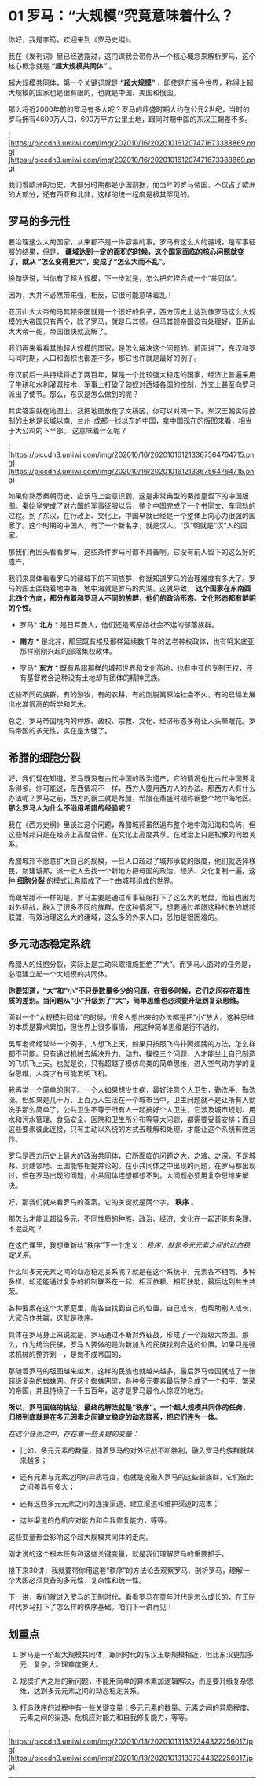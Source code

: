 # 01 罗马：“大规模”究竟意味着什么？

你好，我是李筠，欢迎来到《罗马史纲》。

我在《发刊词》里已经透露过，这门课我会带你从一个核心概念来解析罗马，这个核心概念就是 **“超大规模共同体”** 。

超大规模共同体，第一个关键词就是 **“超大规模”** ，即使是在当今世界，称得上超大规模的国家也是很有限的，也就是中国、美国和俄国。

那么将近2000年前的罗马有多大呢？罗马的鼎盛时期大约在公元2世纪，当时的罗马拥有4600万人口，600万平方公里土地，跟同时期中国的东汉王朝差不多。

![https://piccdn3.umiwi.com/img/202010/16/202010161207471673388869.png](https://piccdn3.umiwi.com/img/202010/16/202010161207471673388869.png)

我们看欧洲的历史，大部分时期都是小国割据，而当年的罗马帝国，不仅占了欧洲的大部分，还有西亚和北非，这样的统一程度是极其罕见的。

## 罗马的多元性

要治理这么大的国家，从来都不是一件容易的事。罗马有这么大的疆域，是军事征服的结果，但是， **疆域达到一定的面积的时候，这个国家面临的核心问题就变了，就从 “怎么变得更大”，变成了“怎么大而不乱”。**

换句话说，当你有了超大规模，下一步就是，怎么把它捏合成一个“共同体”。

因为，大并不必然带来强，相反，它很可能意味着乱！

亚历山大大帝的马其顿帝国就是一个很好的例子，西方历史上达到像罗马这么大规模的大帝国只有两个，除了罗马，就是马其顿。但马其顿帝国没有处理好，亚历山大大帝一死，帝国很快就瓦解了。

我们再来看看其他超大规模的国家，是怎么解决这个问题的。前面讲了，东汉和罗马同时期，人口和面积也都差不多，那它也许就是最好的例子。

东汉前后一共持续将近了两百年，算是一个比较强大稳定的国家，经济上普遍采用了牛耕和水利灌溉技术，军事上打破了匈奴对西域各国的控制，外交上甚至向罗马派出了使节。那么，东汉是怎么做到的呢？

其实答案就在地图上。我把地图放在了文稿区，你可以对照一下。东汉王朝实际控制的土地是长城以南、兰州-成都一线以东的中国，拿中国现在的版图来看，相当于大公鸡的下半部。 这意味着什么呢？

![https://piccdn3.umiwi.com/img/202010/16/202010161213367564764715.png](https://piccdn3.umiwi.com/img/202010/16/202010161213367564764715.png)

如果你熟悉秦朝历史，应该马上会意识到，这是非常典型的秦始皇留下的中国版图。秦始皇完成了对六国的军事征服以后，整个中国完成了一个书同文、车同轨的过程。到了东汉，在行政上、文化上，中国早就已经是一个整体上向心力很强的国家了。这个时期的中国人，有了一个新名字，就是汉人。“汉”朝就是“汉”人的国家。

那我们再回头看看罗马，这些条件罗马可都不具备啊。它没有前人留下的这么好的遗产。

我们来具体看看罗马的疆域下的不同族群，你就知道罗马的治理难度有多大了。罗马的国土围绕着地中海，地中海就是罗马的内湖。这就导致， **这个国家在东南西北四个方向，都分布着和罗马人不同的族群，他们的政治形态、文化形态都有鲜明的个性。**

* 罗马* **北方** * 是日耳曼人，他们还是离原始社会不远的部落族群。

* **南方** * 是北非，那里既有埃及那样延续数千年的法老神权政体，也有努米底亚那样刚刚兴起的部落集权政体。

* 罗马* **东方** * 既有希腊那样的城邦世界和文化高地，也有中亚的专制王权，还有基督教会这种没有土地却有团体的精神民族。

这些不同的族群，有的游牧，有的农耕，有的刚脱离原始社会不久，有的已经发展出水准很高的哲学和艺术。

总之，罗马帝国境内的种族、政权、宗教、文化、经济形态多得让人头晕眼花。罗马帝国的多元性，实在是太强了。

## 希腊的细胞分裂

好，我们现在知道，罗马既没有古代中国的政治遗产，它的情况也比古代中国要复杂得多。你可能说，东西情况不一样，西方人要用西方人的办法。那西方人有什么办法呢？罗马之前，西方的霸主就是希腊，希腊在鼎盛时期称霸整个地中海地区。 **那么罗马人为什么不沿用希腊的经验呢？**

我在《西方史纲》里谈过这个问题，希腊城邦虽然遍布整个地中海沿海和岛屿，但这些城邦只是在经济上高度合作、在文化上高度共享，在政治上只是松散的同盟关系。

希腊城邦不愿意扩大自己的规模，一旦人口超过了城邦承载的限度，他们就选择移民，新建城邦，派一批人去找一个新地方把母国的政治、经济、文化复制一遍。这种 **细胞分裂** 的模式让希腊成了一个由城邦组成的世界。

而跟希腊不一样的是，罗马主要是通过军事征服打下了这么大的地盘，而且也因为对外征战，融入了很多不同的族群。在这种情况下，想要通过希腊这种松散的城邦联盟，有效治理这么大的疆域，这么多的外来人口，恐怕是很困难的。 

## 多元动态稳定系统

希腊人的细胞分裂，实际上是主动采取措施拒绝了“大”。而罗马人面对的任务是，必须建立起一个大规模的共同体。

 **你要知道，“大”和“小”不只是数量多少的问题，在很多时候，它们之间存在着性质的差别。当问题从“小”升级到了“大”，简单思维也必须要升级到复杂思维。**

面对一个“大规模共同体”的时候，很多人想出来的办法都是把“小”放大。这种思维的本质是算术累加，但世界上很多事情， 用这种简单思维是行不通的。

吴军老师经常举一个例子，人想飞上天，如果只按照飞鸟扑腾翅膀的方法，怎么样都不可能。只有通过机械去解决升力、动力、操控三个问题，人才能坐上自己制造的飞机飞上天。也就是说，只有超越了模仿鸟类的简单思维，进入空气动力学的复杂思维，人类才有可能发明飞机。

我再举一个简单的例子。一个人如果想少生病，最好注意个人卫生，勤洗手、勤洗澡。但如果是几十万、上百万人生活在一个城市当中，卫生问题就不是让所有人勤洗手那么简单了。公共卫生不等于所有人一起搞好个人卫生，它涉及城市规划、用水和污水管理、食品安全、医院和卫生所分布等等大问题，都需要妥善安排；而且这些要素彼此连接，只有主动以系统的方式去理解和处理，才能让这个系统有效运作。

罗马是西方历史上最大的政治共同体，它所面临的问题之大、之难、之深，不是城邦、封建领地、王国能够相提并论的。在小共同体之中出现的问题，在罗马都出现过，但在罗马出现的问题，小共同体连想都想不到。大问题必须用复杂思维来解决。

好，那我们就来看罗马的答案。它的关键就是两个字， **秩序** 。

那怎么才能让超级多元、不同性质的种族、政治、经济、文化在一起还能有条理、不混乱呢？

在这门课里，我想重新给“秩序”下一个定义： *秩序，就是多元元素之间的动态稳定关系。*

什么叫多元元素之间的动态稳定关系呢？就是在这个系统中，元素各不相同，多种多样，却还能通过复杂的机制联系在一起，相互依赖、相互扶助，最后达到共生共荣。

各种要素在这个大家庭里，能各自找到自己的位置，自己成长，也帮助别人成长，大家合作共赢，这就是秩序。

具体在罗马身上来说就是，罗马通过不断对外征战，形成了一个超级大帝国。那么，作为统治民族，罗马人要做的是为新加入的民族找到合适的位置。如果只是强求机械的整齐划一，是做不成帝国的。

那随着罗马的版图越来越大，这样的民族也就越来越多，最后罗马帝国就成了一张超级复杂的蜘蛛网。在这个蜘蛛网里，各种多元要素最后整合成了一个和平、繁荣的帝国，并且持续了一千五百年，这才是罗马最令人惊叹的地方。

 **所以，罗马面临的挑战，最终的解法就是“秩序”。一个超大规模共同体的任务，归根到底就是在多元因素之间建立稳定的动态联系，把它们连为一体。**

 *在这个任务之中，存在着一些关键的变量：*

* 比如，多元元素的数量，随着罗马的对外征战不断胜利，融入罗马的族群就越来越多；

* 还有元素与元素之间的异质程度，也就是说融入罗马的这些新族群，它们彼此之间差异有多大；

* 还有这些多元元素之间的连接渠道、建立渠道和维护渠道的成本；

* 这些渠道的危机应对能力和自我修复能力，等等。

这些变量都会影响这个超大规模共同体的走向。

刚才说的这个根本任务和这些关键变量，就是我们理解罗马的重要抓手。

接下来30讲，我就要带你用这套“秩序”的方法论去观察罗马、剖析罗马，理解一个大国必须具备的多元性、复杂性和统一性。

下一讲，我们就进入罗马的王制时代，看看罗马在童年时代是怎么成长的，在王制时代罗马打下了怎么样的秩序基础。咱们下一讲再见！

## 划重点

1. 罗马是一个超大规模共同体，跟同时代的东汉王朝规模相近，但比东汉更加多元、复杂，治理难度更大。

2. 规模扩大之后的新问题，不能用简单的算术累加逻辑解决，而是要升级复杂思维，达到多元元素之间的动态稳定关系。

3. 打造秩序的过程中有一些关键变量：多元元素的数量、元素之间的异质程度、元素之间的渠道、危机应对能力和自我修复能力，等等。

![https://piccdn3.umiwi.com/img/202010/13/202010131337344322256017.jpg](https://piccdn3.umiwi.com/img/202010/13/202010131337344322256017.jpg)

---
